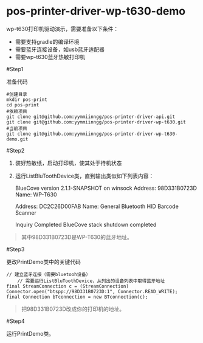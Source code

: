 # pos-printer-driver-wp-t630-demo
wp-t630打印机驱动演示，需要准备以下条件：

* 需要支持gradle的编译环境
* 需要蓝牙连接设备，如usb蓝牙适配器
* 需要wp-t630蓝牙热敏打印机

#Step1

准备代码

    #创建目录
    mkdir pos-print
    cd pos-print
    #依赖项目
    git clone git@github.com:yymmiinngg/pos-printer-driver-api.git
    git clone git@github.com:yymmiinngg/pos-printer-driver-wp-t630.git
    #当前项目
    git clone git@github.com:yymmiinngg/pos-printer-driver-wp-t630-demo.git

#Step2

1. 装好热敏纸，启动打印机，使其处于待机状态
2. 运行ListBluToothDevice类，直到输出类似如下列表内容：


    BlueCove version 2.1.1-SNAPSHOT on winsock
    Address: 98D331B0723D
       Name: WP-T630

    Address: DC2C26D00FAB
       Name: General Bluetooth HID Barcode Scanner

    Inquiry Completed
    BlueCove stack shutdown completed

>其中98D331B0723D是WP-T630的蓝牙地址。

#Step3

更改PrintDemo类中的关键代码

    // 建立蓝牙连接（需要bluetooh设备）
		// 需要运行ListBluToothDevice，从列出的设备列表中取得蓝牙地址
    final StreamConnection c = (StreamConnection) Connector.open("btspp://98D331B0723D:1", Connector.READ_WRITE);
    final Connection bTconnection = new BTconnection(c);

>把98D331B0723D改成你的打印机的地址。

#Step4

运行PrintDemo类。
